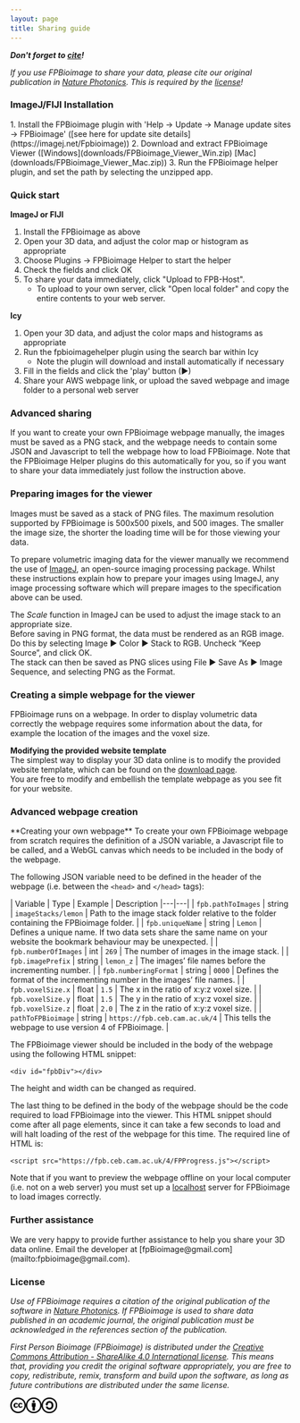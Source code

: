 ```yaml
---
layout: page
title: Sharing guide
---
```


<script>
    str = '<ul id="subheadings"><li><a href="#basic">Basic Usage</a></li>' +
    '<li><a href="#advanced">Advanced</a></li></ul>';
    document.getElementById("subheadings/sharingGuide/").innerHTML = str;
</script>

**_Don't forget to [cite](https://doi.org/10.1038/nphoton.2016.273)!_**

_If you use FPBioimage to share your data, please cite our original publication in [Nature Photonics](https://doi.org/10.1038/nphoton.2016.273). This is required by the [license](#license)!_

<h3 id="Installation">ImageJ/FIJI Installation</h3>
1. Install the FPBioimage plugin with 'Help -> Update -> Manage update sites -> FPBioimage' ([see here for update site details](https://imagej.net/Fpbioimage))
2. Download and extract FPBioimage Viewer ([Windows](downloads/FPBioimage_Viewer_Win.zip) [Mac](downloads/FPBioimage_Viewer_Mac.zip))
3. Run the FPBioimage helper plugin, and set the path by selecting the unzipped app.


<h3 id="basic">Quick start</h3>

**ImageJ or FIJI**
1. Install the FPBioimage as above
2. Open your 3D data, and adjust the color map or histogram as appropriate
3. Choose Plugins -> FPBioimage Helper to start the helper
4. Check the fields and click OK
5. To share your data immediately, click "Upload to FPB-Host".
    * To upload to your own server, click "Open local folder" and copy the entire contents to your web server.

**Icy**
1. Open your 3D data, and adjust the color maps and histograms as appropriate
2. Run the fpbioimagehelper plugin using the search bar within Icy
    * Note the plugin will download and install automatically if necessary
3. Fill in the fields and click the 'play' button (►)
4. Share your AWS webpage link, or upload the saved webpage and image folder to a personal web server

<h3 id="advanced">Advanced sharing</h3>

If you want to create your own FPBioimage webpage manually, the images must be saved as a PNG stack, and the webpage needs to contain some JSON and Javascript to tell the webpage how to load FPBioimage. Note that the FPBioimage Helper plugins do this automatically for you, so if you want to share your data immediately just follow the instruction above.


<h3 id="preparing">Preparing images for the viewer</h3>
Images must be saved as a stack of PNG files.  
The maximum resolution supported by FPBioimage is 500x500 pixels, and 500 images.  
The smaller the image size, the shorter the loading time will be for those viewing your data.

To prepare volumetric imaging data for the viewer manually we recommend the use of [ImageJ](https://fiji.sc/), an open-source imaging processing package. Whilst these instructions explain how to prepare your images using ImageJ, any image processing software which will prepare images to the specification above can be used.

The *Scale* function in ImageJ can be used to adjust the image stack to an appropriate size.  
Before saving in PNG format, the data must be rendered as an RGB image. Do this by selecting Image ► Color ► Stack to RGB. Uncheck “Keep Source”, and click OK.  
The stack can then be saved as PNG slices using File ► Save As ► Image Sequence, and selecting PNG as the Format.

<h3 id="simplepage">Creating a simple webpage for the viewer</h3>
FPBioimage runs on a webpage. In order to display volumetric data correctly the webpage requires some information about the data, for example the location of the images and the voxel size.

**Modifying the provided website template**  
The simplest way to display your 3D data online is to modify the provided website template, which can be found on the [download page](../downloads/).  
You are free to modify and embellish the template webpage as you see fit for your website.


<h3 id="advancedpage">Advanced webpage creation</h3>
**Creating your own webpage**  
To create your own FPBioimage webpage from scratch requires the definition of a JSON variable, a Javascript file to be called, and a WebGL canvas which needs to be included in the body of the webpage.

The following JSON variable need to be defined in the header of the webpage (i.e. between the `<head>` and `</head>` tags):  

|  Variable | Type  | Example | Description
|---|---|
| `fpb.pathToImages` | string | `imageStacks/lemon` | Path to the image stack folder relative to the folder containing the FPBioimage folder. |
| `fpb.uniqueName` | string | `Lemon` | Defines a unique name. If two data sets share the same name on your website the bookmark behaviour may be unexpected. |
| `fpb.numberOfImages` | int | `269` | The number of images in the image stack. |
| `fpb.imagePrefix` | string | `lemon_z` | The images’ file names before the incrementing number. |
| `fpb.numberingFormat` | string | `0000` | Defines the format of the incrementing number in the images’ file names. |
| `fpb.voxelSize.x` | float | `1.5` | The x in the ratio of x:y:z voxel size. |
| `fpb.voxelSize.y` | float | `1.5` | The y in the ratio of x:y:z voxel size. |
| `fpb.voxelSize.z` | float | `2.0` | The z in the ratio of x:y:z voxel size. |
| `pathToFPBioimage` | string | `https://fpb.ceb.cam.ac.uk/4` | This tells the webpage to use version 4 of FPBioimage. |

The FPBioimage viewer should be included in the body of the webpage using the following HTML snippet:

```
<div id="fpbDiv"></div>
```

The height and width can be changed as required.

The last thing to be defined in the body of the webpage should be the code required to load FPBioimage into the viewer. This HTML snippet should come after all page elements, since it can take a few seconds to load and will halt loading of the rest of the webpage for this time. The required line of HTML is:

```
<script src="https://fpb.ceb.cam.ac.uk/4/FPProgress.js"></script>
```

Note that if you want to preview the webpage offline on your local computer (i.e. not on a web server) you must set up a [localhost](https://html5hive.org/how-to-setup-a-localhost/) server for FPBioimage to load images correctly.

<h3 id="assistance">Further assistance</h3>  
We are very happy to provide further assistance to help you share your 3D data online. Email the developer at [fpBioimage@gmail.com](mailto:fpbioimage@gmail.com).

<h3 id="license">License</h3>

*Use of FPBioimage requires a citation of the original publication of the software in [Nature Photonics](https://doi.org/10.1038/nphoton.2016.273). If FPBioimage is used to share data published in an academic journal, the original publication must be acknowledged in the references section of the publication.*

*First Person Bioimage (FPBioimage) is distributed under the [Creative Commons Attribution - ShareAlike 4.0 International license](https://creativecommons.org/licenses/by-sa/4.0/). This means that, providing you credit the original software appropriately, you are free to copy, redistribute, remix, transform and build upon the software, as long as future contributions are distributed under the same license.*

<a href="(https://creativecommons.org/licenses/by-sa/4.0/)">
<img src="/public/cc.png" style="display:inline; height:2em" alt="This software is covered by a Creative Commons Share Alike License, version 4.0"><img src="/public/cc-by.png" style="display:inline; height:2em" alt="You must give appropriate credit, provide a link to the license, and indicate if changes were made."><img src="/public/cc-sa.png" style="display:inline; height:2em" alt="You must distribute your contributions under the same license as the original.">
</a>
